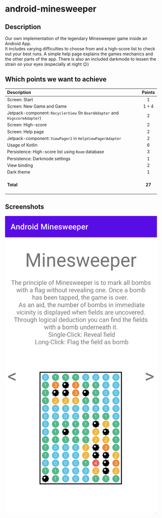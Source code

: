 # android-minesweeper
## Description
Our own implementation of the legendary Minesweeper game inside an Android App. <br>
It includes varying difficulties to choose from and a high-score list to check out your best runs.
A simple help page explains the games mechanics and the other parts of the app.
There is also an included darkmode to lessen the strain on your eyes (especially at night 😉) 

## Which points we want to achieve

| Description                                                                 |   Points    |
|:----------------------------------------------------------------------------|:-----------:|
| Screen: Start                                                               |      1      |
| Screen: New Game and Game                                                   |    1 + 4    |
| Jetpack-component: `RecyclerView` (In `BoardAdapter` and `HigscoreAdapter`) |      2      |
| Screen: High-score                                                          |      2      |
| Screen: Help page                                                           |      2      |
| Jetpack-component: `ViewPager2` in `HelpViewPagerAdapter`                   |      2      |
| Usage of Kotlin                                                             |      6      |
| Persistence: High-score list using `Room` database                          |      3      |
| Persistence: Darkmode settings                                              |      1      |
| View binding                                                                |      2      |
| Dark theme                                                                  |      1      |
| <h4>Total</h4>                                                              | <h4>27</h4> |

## Screenshots
<img src="pictures/help.png"
     style="float: left; width=12px;" />